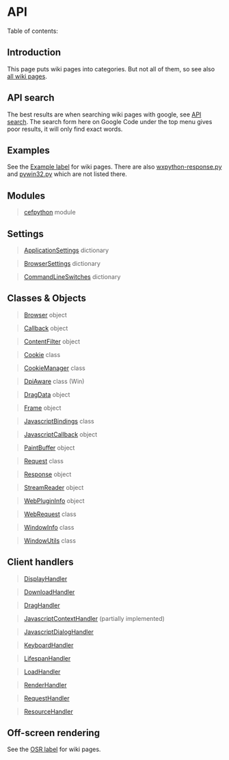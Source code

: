 # API #

Table of contents:


## Introduction ##

This page puts wiki pages into categories. But not all of them, so see also [all wiki pages](http://code.google.com/p/cefpython/w/list).

## API search ##

The best results are when searching wiki pages with google, see [API search](http://www.google.com/search?hl=en&q=site:http://code.google.com/p/cefpython/wiki/). The search form here on Google Code under the top menu gives poor results, it will only find exact words.

## Examples ##

See the [Example label](https://code.google.com/p/cefpython/w/list?q=label:Example) for wiki pages. There are also [wxpython-response.py](https://code.google.com/p/cefpython/source/browse/cefpython/cef3/linux/binaries_64bit/wxpython-response.py) and [pywin32.py](https://code.google.com/p/cefpython/source/browse/cefpython/cef3/windows/binaries_32bit/pywin32.py) which are not listed there.

## Modules ##

> [cefpython](cefpython.md) module

## Settings ##

> [ApplicationSettings](ApplicationSettings.md) dictionary

> [BrowserSettings](BrowserSettings.md) dictionary

> [CommandLineSwitches](CommandLineSwitches.md) dictionary

## Classes & Objects ##

> [Browser](Browser.md) object

> [Callback](Callback.md) object

> [ContentFilter](ContentFilter.md) object

> [Cookie](Cookie.md) class

> [CookieManager](CookieManager.md) class

> [DpiAware](DpiAware.md) class (Win)

> [DragData](DragData.md) object

> [Frame](Frame.md) object

> [JavascriptBindings](JavascriptBindings.md) class

> [JavascriptCallback](JavascriptCallback.md) object

> [PaintBuffer](PaintBuffer.md) object

> [Request](Request.md) class

> [Response](Response.md) object

> [StreamReader](StreamReader.md) object

> [WebPluginInfo](WebPluginInfo.md) object

> [WebRequest](WebRequest.md) class

> [WindowInfo](WindowInfo.md) class

> [WindowUtils](WindowUtils.md) class

## Client handlers ##

> [DisplayHandler](DisplayHandler.md)

> [DownloadHandler](DownloadHandler.md)

> [DragHandler](DragHandler.md)

> [JavascriptContextHandler](JavascriptContextHandler.md) (partially implemented)

> [JavascriptDialogHandler](JavascriptDialogHandler.md)

> [KeyboardHandler](KeyboardHandler.md)

> [LifespanHandler](LifespanHandler.md)

> [LoadHandler](LoadHandler.md)

> [RenderHandler](RenderHandler.md)

> [RequestHandler](RequestHandler.md)

> [ResourceHandler](ResourceHandler.md)

## Off-screen rendering ##

See the [OSR label](https://code.google.com/p/cefpython/w/list?q=label:OSR) for wiki pages.